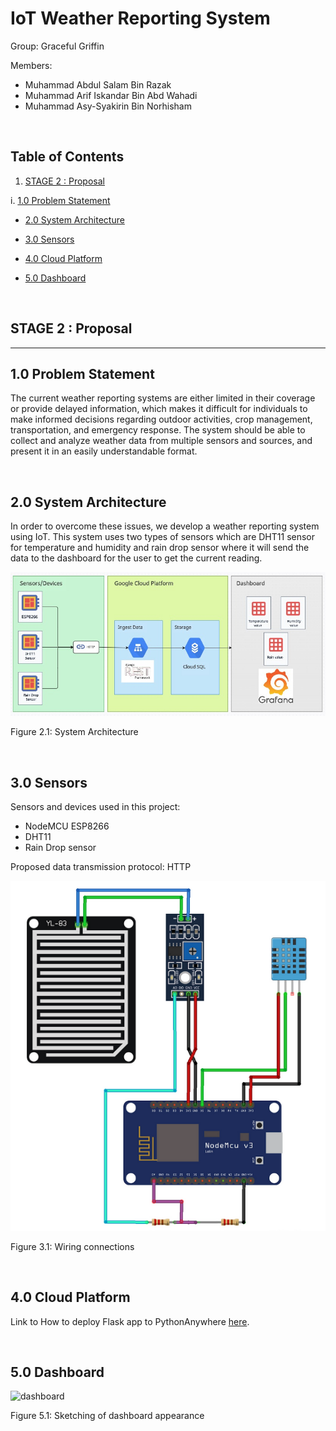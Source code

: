 # IoT Weather Reporting System

Group: Graceful Griffin

Members:
- Muhammad Abdul Salam Bin Razak
- Muhammad Arif Iskandar Bin Abd Wahadi
- Muhammad Asy-Syakirin Bin Norhisham

<br>

## Table of Contents

1. [STAGE 2 : Proposal](#stage-2)

  i. [1.0 Problem Statement](#10-problem-statement)

+ [2.0 System Architecture](#20-system-architecture)

+ [3.0 Sensors](#30-sensors)

+ [4.0 Cloud Platform](#40-cloud-platform)

+ [5.0 Dashboard](#50-dashboard)

<br>

## STAGE 2 : Proposal
***
## 1.0 Problem Statement

The current weather reporting systems are either limited in their coverage or provide delayed information, which makes it difficult for individuals to make informed decisions regarding outdoor activities, crop management, transportation, and emergency response. The system should be able to collect and analyze weather data from multiple sensors and sources, and present it in an easily understandable format. 

<br>

## 2.0 System Architecture

In order to overcome these issues, we develop a weather reporting system using IoT. This system uses two types of sensors which are DHT11 sensor for temperature and humidity and rain drop sensor where it will send the data to the dashboard for the user to get the current reading.

![](SYSTEM.jpeg)

Figure 2.1: System Architecture

<br>

## 3.0 Sensors

Sensors and devices used in this project:
- NodeMCU ESP8266
- DHT11 
- Rain Drop sensor

Proposed data transmission protocol: HTTP

![](sensors.png)

Figure 3.1: Wiring connections

<br>

## 4.0 Cloud Platform

Link to How to deploy Flask app to PythonAnywhere [here](https://youtu.be/yZY-izd_qI4).

<br>

## 5.0 Dashboard

![dashboard](https://github.com/Asy-Syakirin/stage2/assets/129646759/ff1203ab-e28f-46bd-b701-fbdd6a86baac)

Figure 5.1: Sketching of dashboard appearance

